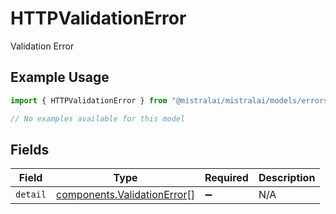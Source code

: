 # HTTPValidationError

Validation Error

## Example Usage

```typescript
import { HTTPValidationError } from "@mistralai/mistralai/models/errors";

// No examples available for this model
```

## Fields

| Field                                                                      | Type                                                                       | Required                                                                   | Description                                                                |
| -------------------------------------------------------------------------- | -------------------------------------------------------------------------- | -------------------------------------------------------------------------- | -------------------------------------------------------------------------- |
| `detail`                                                                   | [components.ValidationError](../../models/components/validationerror.md)[] | :heavy_minus_sign:                                                         | N/A                                                                        |